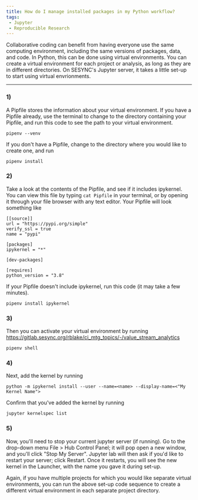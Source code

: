 ```yaml
---
title: How do I manage installed packages in my Python workflow?
tags:
 - Jupyter
 - Reproducible Research
---
```


Collaborative coding can benefit from having everyone use the same computing environment, including the same versions of packages, data, and code.  In Python, this can be done using virtual environments.  You can create a virtual environment for each project or analysis, as long as they are in different directories.  On SESYNC's Jupyter server, it takes a little set-up to start using virtual envrionments.  

-----

### 1)
 A Pipfile stores the information about your virtual environment.  If you have a Pipfile already, use the terminal to change to the directory containing your Pipfile, and run this code to see the path to your virtual environment.  

```{python}
pipenv --venv
```

If you don't have a Pipfile, change to the directory where you would like to create one, and run 

```{python}
pipenv install
```

### 2)
Take a look at the contents of the Pipfile, and see if it includes ipykernel.  You can view this file by typing `cat Pipfile` in your terminal, or by opening it through your file browser with any text editor.  Your Pipfile will look something like

```
[[source]]
url = "https://pypi.org/simple"
verify_ssl = true
name = "pypi"

[packages]
ipykernel = "*"

[dev-packages]

[requires]
python_version = "3.8"
```

If your Pipfile doesn't include ipykernel, run this code (it may take a few minutes).

```{python}
pipenv install ipykernel
```

### 3) 
Then you can activate your virtual environment by running
https://gitlab.sesync.org/rblake/ci_mtg_topics/-/value_stream_analytics
```{python}
pipenv shell
```

### 4) 
Next, add the kernel by running

```{python}
python -m ipykernel install --user --name=<name> --display-name=<"My Kernel Name">
```

Confirm that you've added the kernel by running

```{python}
jupyter kernelspec list
```

### 5) 
Now, you'll need to stop your current jupyter server (if running).  Go to the drop-down menu File > Hub Control Panel; it will pop open a new window, and you'll click "Stop My Server".  Jupyter lab will then ask if you'd like to restart your server; click Restart.  Once it restarts, you will see the new kernel in the Launcher, with the name you gave it during set-up.  

Again, if you have multiple projects for which you would like separate virtual environments, you can run the above set-up code sequence to create a different virtual environment in each separate project directory.  


